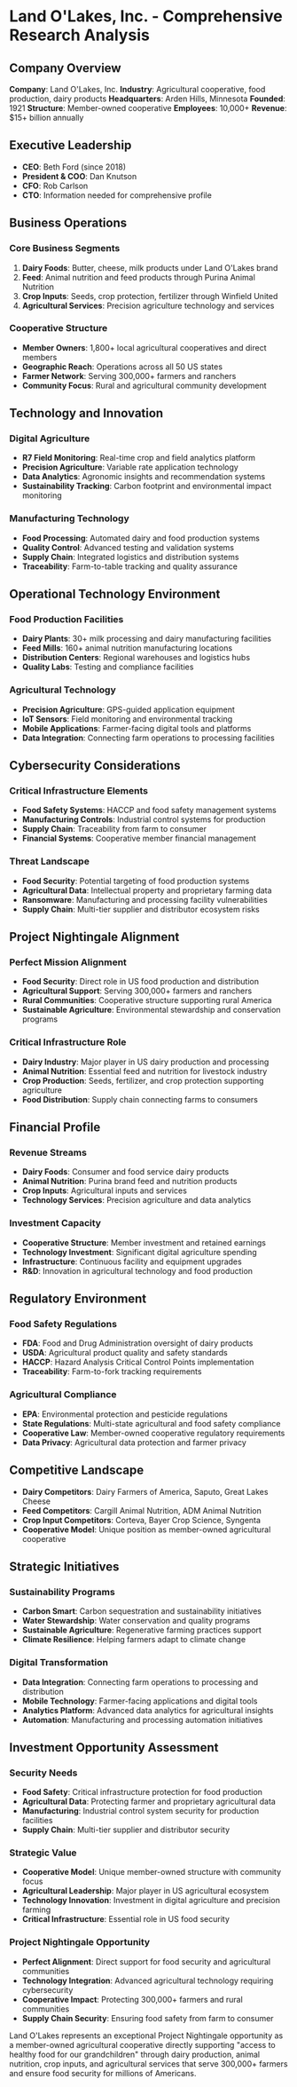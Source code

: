# Land O'Lakes, Inc. - Comprehensive Research Analysis

## Company Overview
**Company**: Land O'Lakes, Inc.
**Industry**: Agricultural cooperative, food production, dairy products
**Headquarters**: Arden Hills, Minnesota
**Founded**: 1921
**Structure**: Member-owned cooperative
**Employees**: 10,000+
**Revenue**: $15+ billion annually

## Executive Leadership
- **CEO**: Beth Ford (since 2018)
- **President & COO**: Dan Knutson  
- **CFO**: Rob Carlson
- **CTO**: Information needed for comprehensive profile

## Business Operations

### Core Business Segments
1. **Dairy Foods**: Butter, cheese, milk products under Land O'Lakes brand
2. **Feed**: Animal nutrition and feed products through Purina Animal Nutrition
3. **Crop Inputs**: Seeds, crop protection, fertilizer through Winfield United
4. **Agricultural Services**: Precision agriculture technology and services

### Cooperative Structure
- **Member Owners**: 1,800+ local agricultural cooperatives and direct members
- **Geographic Reach**: Operations across all 50 US states
- **Farmer Network**: Serving 300,000+ farmers and ranchers
- **Community Focus**: Rural and agricultural community development

## Technology and Innovation

### Digital Agriculture
- **R7 Field Monitoring**: Real-time crop and field analytics platform
- **Precision Agriculture**: Variable rate application technology
- **Data Analytics**: Agronomic insights and recommendation systems
- **Sustainability Tracking**: Carbon footprint and environmental impact monitoring

### Manufacturing Technology
- **Food Processing**: Automated dairy and food production systems
- **Quality Control**: Advanced testing and validation systems
- **Supply Chain**: Integrated logistics and distribution systems
- **Traceability**: Farm-to-table tracking and quality assurance

## Operational Technology Environment

### Food Production Facilities
- **Dairy Plants**: 30+ milk processing and dairy manufacturing facilities
- **Feed Mills**: 160+ animal nutrition manufacturing locations
- **Distribution Centers**: Regional warehouses and logistics hubs
- **Quality Labs**: Testing and compliance facilities

### Agricultural Technology
- **Precision Agriculture**: GPS-guided application equipment
- **IoT Sensors**: Field monitoring and environmental tracking
- **Mobile Applications**: Farmer-facing digital tools and platforms
- **Data Integration**: Connecting farm operations to processing facilities

## Cybersecurity Considerations

### Critical Infrastructure Elements
- **Food Safety Systems**: HACCP and food safety management systems
- **Manufacturing Controls**: Industrial control systems for production
- **Supply Chain**: Traceability from farm to consumer
- **Financial Systems**: Cooperative member financial management

### Threat Landscape
- **Food Security**: Potential targeting of food production systems
- **Agricultural Data**: Intellectual property and proprietary farming data
- **Ransomware**: Manufacturing and processing facility vulnerabilities
- **Supply Chain**: Multi-tier supplier and distributor ecosystem risks

## Project Nightingale Alignment

### Perfect Mission Alignment
- **Food Security**: Direct role in US food production and distribution
- **Agricultural Support**: Serving 300,000+ farmers and ranchers
- **Rural Communities**: Cooperative structure supporting rural America
- **Sustainable Agriculture**: Environmental stewardship and conservation programs

### Critical Infrastructure Role
- **Dairy Industry**: Major player in US dairy production and processing
- **Animal Nutrition**: Essential feed and nutrition for livestock industry
- **Crop Production**: Seeds, fertilizer, and crop protection supporting agriculture
- **Food Distribution**: Supply chain connecting farms to consumers

## Financial Profile

### Revenue Streams
- **Dairy Foods**: Consumer and food service dairy products
- **Animal Nutrition**: Purina brand feed and nutrition products
- **Crop Inputs**: Agricultural inputs and services
- **Technology Services**: Precision agriculture and data analytics

### Investment Capacity
- **Cooperative Structure**: Member investment and retained earnings
- **Technology Investment**: Significant digital agriculture spending
- **Infrastructure**: Continuous facility and equipment upgrades
- **R&D**: Innovation in agricultural technology and food production

## Regulatory Environment

### Food Safety Regulations
- **FDA**: Food and Drug Administration oversight of dairy products
- **USDA**: Agricultural product quality and safety standards
- **HACCP**: Hazard Analysis Critical Control Points implementation
- **Traceability**: Farm-to-fork tracking requirements

### Agricultural Compliance
- **EPA**: Environmental protection and pesticide regulations
- **State Regulations**: Multi-state agricultural and food safety compliance
- **Cooperative Law**: Member-owned cooperative regulatory requirements
- **Data Privacy**: Agricultural data protection and farmer privacy

## Competitive Landscape
- **Dairy Competitors**: Dairy Farmers of America, Saputo, Great Lakes Cheese
- **Feed Competitors**: Cargill Animal Nutrition, ADM Animal Nutrition
- **Crop Input Competitors**: Corteva, Bayer Crop Science, Syngenta
- **Cooperative Model**: Unique position as member-owned agricultural cooperative

## Strategic Initiatives

### Sustainability Programs
- **Carbon Smart**: Carbon sequestration and sustainability initiatives
- **Water Stewardship**: Water conservation and quality programs
- **Sustainable Agriculture**: Regenerative farming practices support
- **Climate Resilience**: Helping farmers adapt to climate change

### Digital Transformation
- **Data Integration**: Connecting farm operations to processing and distribution
- **Mobile Technology**: Farmer-facing applications and digital tools
- **Analytics Platform**: Advanced data analytics for agricultural insights
- **Automation**: Manufacturing and processing automation initiatives

## Investment Opportunity Assessment

### Security Needs
- **Food Safety**: Critical infrastructure protection for food production
- **Agricultural Data**: Protecting farmer and proprietary agricultural data
- **Manufacturing**: Industrial control system security for production facilities
- **Supply Chain**: Multi-tier supplier and distributor security

### Strategic Value
- **Cooperative Model**: Unique member-owned structure with community focus
- **Agricultural Leadership**: Major player in US agricultural ecosystem
- **Technology Innovation**: Investment in digital agriculture and precision farming
- **Critical Infrastructure**: Essential role in US food security

### Project Nightingale Opportunity
- **Perfect Alignment**: Direct support for food security and agricultural communities
- **Technology Integration**: Advanced agricultural technology requiring cybersecurity
- **Cooperative Impact**: Protecting 300,000+ farmers and rural communities
- **Supply Chain Security**: Ensuring food safety from farm to consumer

Land O'Lakes represents an exceptional Project Nightingale opportunity as a member-owned agricultural cooperative directly supporting "access to healthy food for our grandchildren" through dairy production, animal nutrition, crop inputs, and agricultural services that serve 300,000+ farmers and ensure food security for millions of Americans.